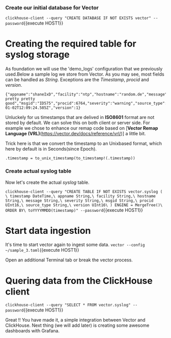 ### Create our initial database for Vector
`clickhouse-client --query "CREATE DATABASE IF NOT EXISTS vector" --password`{{execute HOST1}}

# Creating the required table for syslog storage

As foundation we will use the 'demo_logs' configuration that we previously used.Below a sample log we store from Vector. As you may see, most fields can be handled as *String*. Exceptions are the *Timestamp*, *procid* and *version*. 

```
{"appname":"shaneIxD","facility":"ntp","hostname":"random.de","message":"Pretty pretty pretty good","msgid":"ID575","procid":6764,"severity":"warning","source_type":"demo_logs","timestamp":"2022-01-02T12:09:24.585Z","version":1}
```

Unluckely for us timestamps that are delived in **ISO8601** format are not stored by default.  We can solve this on both client or server side. For example we chose to enhance our remap code based on [**Vector Remap Language (VRL)**(https://vector.dev/docs/reference/vrl/)] a little bit.

Trick here is that we convert the timestamp to an Unixbased format, which here by default is in Seconds(since Epoch).

```
.timestamp = to_unix_timestamp(to_timestamp!(.timestamp))
```

### Create actual syslog table
Now let's create the actual *syslog* table.

`clickhouse-client --query "CREATE TABLE IF NOT EXISTS vector.syslog ( \
    timestamp DateTime,\
    appname String,\
    facility String,\
    hostname String,\
    message String,\
    severity String,\
    msgid String,\
    procid UInt16,\
    source_type String,\
    version UInt16\
) ENGINE = MergeTree()\
ORDER BY\
    toYYYYMMDD(timestamp)" --password`{{execute HOST1}}

# Start data ingestion
It's time to start vector again to ingest some data.
`vector --config ~/sample_3.toml`{{execute HOST1}}

Open an additional Terminal tab or break the vector process.
# Quering data from the ClickHouse client
`clickhouse-client --query "SELECT * FROM vector.syslog" --password`{{execute HOST1}}

Great !! You have made it, a simple integration between Vector and ClickHouse. Next thing (we will add later) is creating some awesome dashboards with Grafana.